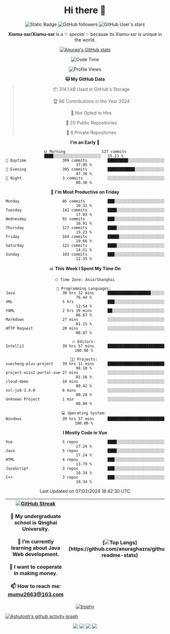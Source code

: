 
<!--

Here are some ideas to get you started:

- 🔭 I’m currently working on ...
- 🌱 I’m currently learning ...
- 👯 I’m looking to collaborate on ...
- 🤔 I’m looking for help with ...
- 💬 Ask me about ...
- 📫 How to reach me: ...
- 😄 Pronouns: ...
- ⚡ Fun fact: ...
-->

<div align=center>
  <div>
    
  # Hi there 👋
  ![Static Badge](https://img.shields.io/badge/build-pass-green)
  ![GitHub followers](https://img.shields.io/github/followers/Xiamu-ssr)
  ![GitHub User's stars](https://img.shields.io/github/stars/Xiamu-ssr)

  **Xiamu-ssr/Xiamu-ssr** is a ✨ _special_ ✨ because its Xiamu-ssr is unique in the world.
  </div>
</div>

<div align="center">

  [![Anurag's GitHub stats](https://github-readme-stats.vercel.app/api?username=Xiamu-ssr&count_private=true&show_icons=true&theme=ambient_gradient)](https://github.com/anuraghazra/github-readme-stats)

  <!--START_SECTION:waka-->
![Code Time](http://img.shields.io/badge/Code%20Time-300%20hrs%2033%20mins-blue)

![Profile Views](http://img.shields.io/badge/Profile%20Views-2-blue)

**🐱 My GitHub Data** 

> 📦 314.1 kB Used in GitHub's Storage 
 > 
> 🏆 66 Contributions in the Year 2024
 > 
> 🚫 Not Opted to Hire
 > 
> 📜 20 Public Repositories 
 > 
> 🔑 8 Private Repositories 
 > 
**I'm an Early 🐤** 

```text
🌞 Morning                127 commits         ████░░░░░░░░░░░░░░░░░░░░░   15.23 % 
🌆 Daytime                309 commits         █████████░░░░░░░░░░░░░░░░   37.05 % 
🌃 Evening                395 commits         ████████████░░░░░░░░░░░░░   47.36 % 
🌙 Night                  3 commits           ░░░░░░░░░░░░░░░░░░░░░░░░░   00.36 % 
```
📅 **I'm Most Productive on Friday** 

```text
Monday                   86 commits          ███░░░░░░░░░░░░░░░░░░░░░░   10.31 % 
Tuesday                  142 commits         ████░░░░░░░░░░░░░░░░░░░░░   17.03 % 
Wednesday                91 commits          ███░░░░░░░░░░░░░░░░░░░░░░   10.91 % 
Thursday                 127 commits         ████░░░░░░░░░░░░░░░░░░░░░   15.23 % 
Friday                   164 commits         █████░░░░░░░░░░░░░░░░░░░░   19.66 % 
Saturday                 121 commits         ████░░░░░░░░░░░░░░░░░░░░░   14.51 % 
Sunday                   103 commits         ███░░░░░░░░░░░░░░░░░░░░░░   12.35 % 
```


📊 **This Week I Spent My Time On** 

```text
🕑︎ Time Zone: Asia/Shanghai

💬 Programming Languages: 
Java                     30 hrs 32 mins      ███████████████████░░░░░░   76.44 % 
XML                      5 hrs               ███░░░░░░░░░░░░░░░░░░░░░░   12.54 % 
YAML                     2 hrs 39 mins       ██░░░░░░░░░░░░░░░░░░░░░░░   06.67 % 
Markdown                 27 mins             ░░░░░░░░░░░░░░░░░░░░░░░░░   01.15 % 
HTTP Request             20 mins             ░░░░░░░░░░░░░░░░░░░░░░░░░   00.87 % 

🔥 Editors: 
IntelliJ                 39 hrs 57 mins      █████████████████████████   100.00 % 

🐱‍💻 Projects: 
xuecheng-plus-project    39 hrs 11 mins      █████████████████████████   98.10 % 
project-xczx2-portal-vue-27 mins             ░░░░░░░░░░░░░░░░░░░░░░░░░   01.16 % 
cloud-demo               10 mins             ░░░░░░░░░░░░░░░░░░░░░░░░░   00.42 % 
xxl-job-2.4.0            6 mins              ░░░░░░░░░░░░░░░░░░░░░░░░░   00.28 % 
Unknown Project          1 min               ░░░░░░░░░░░░░░░░░░░░░░░░░   00.04 % 

💻 Operating System: 
Windows                  39 hrs 57 mins      █████████████████████████   100.00 % 
```

**I Mostly Code in Vue** 

```text
Vue                      5 repos             ████░░░░░░░░░░░░░░░░░░░░░   17.24 % 
Java                     5 repos             ████░░░░░░░░░░░░░░░░░░░░░   17.24 % 
HTML                     4 repos             ███░░░░░░░░░░░░░░░░░░░░░░   13.79 % 
JavaScript               3 repos             ███░░░░░░░░░░░░░░░░░░░░░░   10.34 % 
C++                      3 repos             ███░░░░░░░░░░░░░░░░░░░░░░   10.34 % 
```




 Last Updated on 07/02/2024 18:42:30 UTC
<!--END_SECTION:waka-->

</div>


<div align="center">

| [![GitHub Streak](https://streak-stats.demolab.com?user=Xiamu-ssr&theme=blood)](https://git.io/streak-stats) <br/><br/> 🔭 My undergraduate school is Qinghai University. <br/><br/> 🌱 I’m currently learning about Java Web development. <br/><br> 👯 I want to cooperate in making money. <br/><br/> 📫 How to reach me: mumu2663@163.com | [![Top Langs](https://github-readme-stats.vercel.app/api/top-langs/?username=Xiamu-ssr&layout=donut&langs_count=16&text_color=000&icon_color=fff&theme=graywhite")](https://github.com/anuraghazra/github-readme-stats) |
| ----- | --- |
  
</div>

<!--

[![Readme Card](https://github-readme-stats.vercel.app/api/pin/?username=Xiamu-ssr&repo=OMP-DFSG&theme=graywhite)](https://github.com/anuraghazra/github-readme-stats)

-->

<div align="center">

[![trophy](https://github-profile-trophy.vercel.app/?username=Xiamu-ssr&row=1&theme=onedark)](https://github.com/ryo-ma/github-profile-trophy)
  
</div>

[![Ashutosh's github activity graph](https://github-readme-activity-graph.vercel.app/graph?username=Xiamu-ssr&theme=react)](https://github.com/ashutosh00710/github-readme-activity-graph)

<div align="center">

[![](https://stats.justsong.cn/api/leetcode/?username=xiamusss&cn=true&theme=vue)](https://leetcode.cn/u/xiamusss/)
[![](https://stats.justsong.cn/api/zhihu?username=1138882663&theme=vue)](https://www.zhihu.com/people/1138882663)
[![](https://stats.justsong.cn/api/bilibili/?id=1398826277&theme=vue)](https://space.bilibili.com/1398826277)
[![](https://stats.justsong.cn/api/csdn?id=m0_51390969&theme=vue)](https://blog.csdn.net/m0_51390969)
  
</div>





